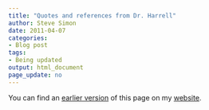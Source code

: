 ```yaml
---
title: "Quotes and references from Dr. Harrell"
author: Steve Simon
date: 2011-04-07
categories:
- Blog post
tags:
- Being updated
output: html_document
page_update: no
---
```


You can find an [earlier version][sim1] of this page on my [website][sim2].

[sim1]: http://www.pmean.com/11/HarrellReferences.html
[sim2]: http://www.pmean.com
